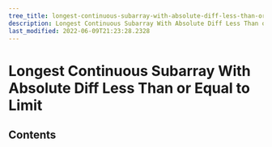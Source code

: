 ```yaml
---
tree_title: longest-continuous-subarray-with-absolute-diff-less-than-or-equal-to-limit
description: Longest Continuous Subarray With Absolute Diff Less Than or Equal to Limit
last_modified: 2022-06-09T21:23:28.2328
---
```


# Longest Continuous Subarray With Absolute Diff Less Than or Equal to Limit

## Contents
